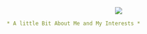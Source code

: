 <p align="center">
<img src="https://media1.giphy.com/media/h408T6Y5GfmXBKW62l/giphy.gif?cid=ecf05e47731u88vzgk1skupf7w5g2lmr5ibodpfr2bjjrs80&rid=giphy.gif&ct=g"/>
</p>

```yaml
* A little Bit About Me and My Interests *
```
